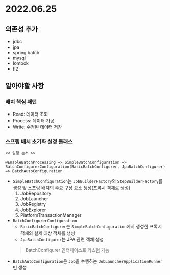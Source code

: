 # 2022.06.25

## 의존성 추가
 - jdbc
 - jpa
 - spring batch
 - mysql
 - lombok
 - h2


## 알아야할 사항

### 배치 핵심 패턴
 - Read: 데이터 조회
 - Process: 데이터 가공
 - Write: 수정된 데이터 저장

### 스프링 배치 초기화 설정 클래스
 ```
 << 실행 순서 >>
 
 @EnableBatchProcessing => SimpleBatchConfiguration => BatchConfigurerConfiguration(BasicBatchConfigurer, JpaBatchConfigurer) => BatchAutoConfiguration
 ```
 - `SimpleBatchConfiguration`는 `JobBuilderFactory`와 `StepBuilderFactory`를 생성 및 스프링 배치의 주요 구성 요소 생성(프록시 객체로 생성)
   1. JobRepository
   2. JobLauncher
   3. JobRegistry
   4. JobExplorer
   5. PlatformTransactionManager
 - `BatchConfigurerConfiguration`
   - `BasicBatchConfigurer`는 `SimpleBatchConfiguration`에서 생성한 프록시 객체의 실제 대상 객체를 생성
   - `JpaBatchConfigurer`는 JPA 관련 객체 생성
   > BatchConfigurer 인터페이스로 커스텀 가능
 - `BatchAutoConfiguration`은 `Job`을 수행하는 `JobLauncherApplicationRunner` 빈 생성